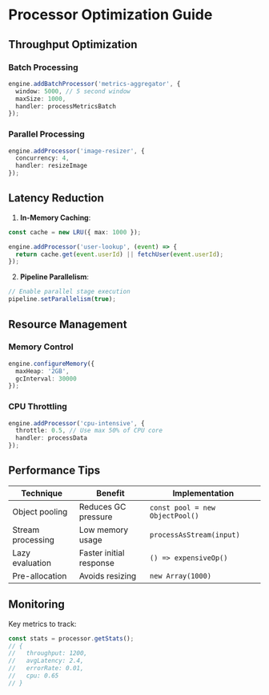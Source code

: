 # Processor Optimization Guide

## Throughput Optimization
### Batch Processing
```typescript
engine.addBatchProcessor('metrics-aggregator', {
  window: 5000, // 5 second window
  maxSize: 1000,
  handler: processMetricsBatch
});
```

### Parallel Processing
```typescript
engine.addProcessor('image-resizer', {
  concurrency: 4,
  handler: resizeImage
});
```

## Latency Reduction
1. **In-Memory Caching**:
```typescript
const cache = new LRU({ max: 1000 });

engine.addProcessor('user-lookup', (event) => {
  return cache.get(event.userId) || fetchUser(event.userId);
});
```

2. **Pipeline Parallelism**:
```typescript
// Enable parallel stage execution
pipeline.setParallelism(true);
```

## Resource Management
### Memory Control
```typescript
engine.configureMemory({
  maxHeap: '2GB',
  gcInterval: 30000
});
```

### CPU Throttling
```typescript
engine.addProcessor('cpu-intensive', {
  throttle: 0.5, // Use max 50% of CPU core
  handler: processData
});
```

## Performance Tips
| Technique | Benefit | Implementation |
|-----------|---------|----------------|
| Object pooling | Reduces GC pressure | `const pool = new ObjectPool()` |
| Stream processing | Low memory usage | `processAsStream(input)` |
| Lazy evaluation | Faster initial response | `() => expensiveOp()` |
| Pre-allocation | Avoids resizing | `new Array(1000)` |

## Monitoring
Key metrics to track:
```typescript
const stats = processor.getStats();
// {
//   throughput: 1200,
//   avgLatency: 2.4,
//   errorRate: 0.01,
//   cpu: 0.65
// }